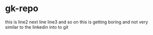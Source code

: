 # gk-repo
this is line2
next line
line3 
and so on
this is 
getting boring
and not very similar 
to the linkedin into to git

